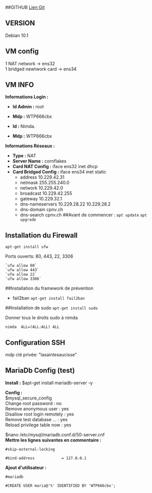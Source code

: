 
##GITHUB
[Lien Git](https://github.com/BergmannFlorian/webservunix)

## VERSION
Debian 10.1

## VM config
1 NAT network ->  ens32  
1 bridged newtwork card -> ens34

## VM INFO
__Informations Login :__

- __Id Admin :__ root
- __Mdp :__ WTP666cbx

- __Id :__ Nimda. 
- __Mdp :__ WTP666cbx

__Informations Réseaux :__
- __Type :__ NAT
- __Server Name :__ cornflakes
- __Card NAT Config :__ iface ens32 inet dhcp
- __Card Bridged Config :__ iface ens34 inet static
    - address 10.229.42.31
    - netmask 255.255.240.0
    - network 10.229.42.0
    - broadcast 10.229.42.255
    - gateway 10.229.32.1
    - dns-nameservers 10.229.28.22 10.229.28.2
    - dns-domain cpnv.ch
    - dns-search cpnv.ch
##Avant de commencer :
`apt update`
`apt upgrade`

## Installation du Firewall
`apt-get install ufw`
 
 Ports ouverts: 80, 443, 22, 3306
 
    `ufw allow 80`  
    `ufw allow 443`
    `ufw allow 22`  
    `ufw allow 3306`  
##Installation du framework de prévention
- fail2ban `apt-get install fail2ban`

##Installation de sudo
`apt-get install sudo`

Donner tous le droits sudo à nimda 
    
`nimda  ALL=(ALL:ALL) ALL`


## Configuration SSH
mdp clé privée: "lasaintesaucisse"

## MariaDb Config (test)
__Install :__ 
$apt-get install mariadb-server -y

__Config :__  
$mysql_secure_config  
Change root password : no  
Remove anonymous user : yes  
Disallow root login remotely : yes  
Remove test database ... : yes  
Reload privilege table now : yes

$nano /etc/mysql/mariadb.conf.d/50-server.cnf  
__Mettre les lignes suivantes en commentaire :__

`#skip-external-locking`

`#bind-address            = 127.0.0.1`

__Ajout d'utilisateur :__

`#mariadb`

`#CREATE USER maria@'%' IDENTIFIED BY 'WTP666cbx';`